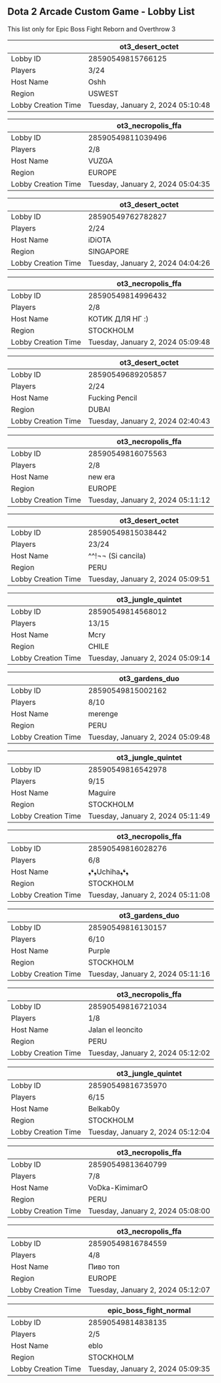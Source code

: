 ## Dota 2 Arcade Custom Game - Lobby List

This list only for Epic Boss Fight Reborn and Overthrow 3

|  | ot3_desert_octet |
| ------ | ------ |
| Lobby ID | 28590549815766125 |
| Players | 3/24 |
| Host Name | Oshh |
| Region | USWEST |
| Lobby Creation Time | Tuesday, January 2, 2024 05:10:48 |


|  | ot3_necropolis_ffa |
| ------ | ------ |
| Lobby ID | 28590549811039496 |
| Players | 2/8 |
| Host Name | VUZGA |
| Region | EUROPE |
| Lobby Creation Time | Tuesday, January 2, 2024 05:04:35 |


|  | ot3_desert_octet |
| ------ | ------ |
| Lobby ID | 28590549762782827 |
| Players | 2/24 |
| Host Name | iDiOTA |
| Region | SINGAPORE |
| Lobby Creation Time | Tuesday, January 2, 2024 04:04:26 |


|  | ot3_necropolis_ffa |
| ------ | ------ |
| Lobby ID | 28590549814996432 |
| Players | 2/8 |
| Host Name | КОТИК ДЛЯ НГ :) |
| Region | STOCKHOLM |
| Lobby Creation Time | Tuesday, January 2, 2024 05:09:48 |


|  | ot3_desert_octet |
| ------ | ------ |
| Lobby ID | 28590549689205857 |
| Players | 2/24 |
| Host Name | Fucking Pencil |
| Region | DUBAI |
| Lobby Creation Time | Tuesday, January 2, 2024 02:40:43 |


|  | ot3_necropolis_ffa |
| ------ | ------ |
| Lobby ID | 28590549816075563 |
| Players | 2/8 |
| Host Name | new era |
| Region | EUROPE |
| Lobby Creation Time | Tuesday, January 2, 2024 05:11:12 |


|  | ot3_desert_octet |
| ------ | ------ |
| Lobby ID | 28590549815038442 |
| Players | 23/24 |
| Host Name | ^^!¬¬ (Si cancila) |
| Region | PERU |
| Lobby Creation Time | Tuesday, January 2, 2024 05:09:51 |


|  | ot3_jungle_quintet |
| ------ | ------ |
| Lobby ID | 28590549814568012 |
| Players | 13/15 |
| Host Name | Mcry |
| Region | CHILE |
| Lobby Creation Time | Tuesday, January 2, 2024 05:09:14 |


|  | ot3_gardens_duo |
| ------ | ------ |
| Lobby ID | 28590549815002162 |
| Players | 8/10 |
| Host Name | merenge |
| Region | PERU |
| Lobby Creation Time | Tuesday, January 2, 2024 05:09:48 |


|  | ot3_jungle_quintet |
| ------ | ------ |
| Lobby ID | 28590549816542978 |
| Players | 9/15 |
| Host Name | Maguire |
| Region | STOCKHOLM |
| Lobby Creation Time | Tuesday, January 2, 2024 05:11:49 |


|  | ot3_necropolis_ffa |
| ------ | ------ |
| Lobby ID | 28590549816028276 |
| Players | 6/8 |
| Host Name | ❟❛❟Uchiha❟❛❟ |
| Region | STOCKHOLM |
| Lobby Creation Time | Tuesday, January 2, 2024 05:11:08 |


|  | ot3_gardens_duo |
| ------ | ------ |
| Lobby ID | 28590549816130157 |
| Players | 6/10 |
| Host Name | Purple |
| Region | STOCKHOLM |
| Lobby Creation Time | Tuesday, January 2, 2024 05:11:16 |


|  | ot3_necropolis_ffa |
| ------ | ------ |
| Lobby ID | 28590549816721034 |
| Players | 1/8 |
| Host Name | Jalan el leoncito |
| Region | PERU |
| Lobby Creation Time | Tuesday, January 2, 2024 05:12:02 |


|  | ot3_jungle_quintet |
| ------ | ------ |
| Lobby ID | 28590549816735970 |
| Players | 6/15 |
| Host Name | Belkab0y |
| Region | STOCKHOLM |
| Lobby Creation Time | Tuesday, January 2, 2024 05:12:04 |


|  | ot3_necropolis_ffa |
| ------ | ------ |
| Lobby ID | 28590549813640799 |
| Players | 7/8 |
| Host Name | VoDka-KimimarO |
| Region | PERU |
| Lobby Creation Time | Tuesday, January 2, 2024 05:08:00 |


|  | ot3_necropolis_ffa |
| ------ | ------ |
| Lobby ID | 28590549816784559 |
| Players | 4/8 |
| Host Name | Пиво топ |
| Region | EUROPE |
| Lobby Creation Time | Tuesday, January 2, 2024 05:12:07 |


|  | epic_boss_fight_normal |
| ------ | ------ |
| Lobby ID | 28590549814838135 |
| Players | 2/5 |
| Host Name | eblo |
| Region | STOCKHOLM |
| Lobby Creation Time | Tuesday, January 2, 2024 05:09:35 |


